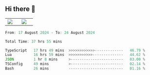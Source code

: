 ## Hi there 👋

<p align="center">
  <table align="center">
  <tr border="none">
  <td width="35%" align="center">
    <img  align="center"  src="http://github-profile-summary-cards.vercel.app/api/cards/stats?username=ricepunk&theme=github_dark" />
  </td>
    
  <td width="65%" align="center">
    <img  align="center"  src="http://github-profile-summary-cards.vercel.app/api/cards/profile-details?username=ricepunk&theme=github_dark" />
  </td>
  </tr>
  </table>
</p>

<!--START_SECTION:waka-->

```typescript
From: 17 August 2024 - To: 24 August 2024

Total Time: 37 hrs 55 mins

TypeScript   17 hrs 49 mins  >>>>>>>>>>>>-------------   46.79 %
Lua          16 hrs 59 mins  >>>>>>>>>>>--------------   44.62 %
JSON         1 hr 8 mins     >------------------------   03.00 %
TSConfig     49 mins         >------------------------   02.14 %
Bash         26 mins         -------------------------   01.16 %
```

<!--END_SECTION:waka-->
